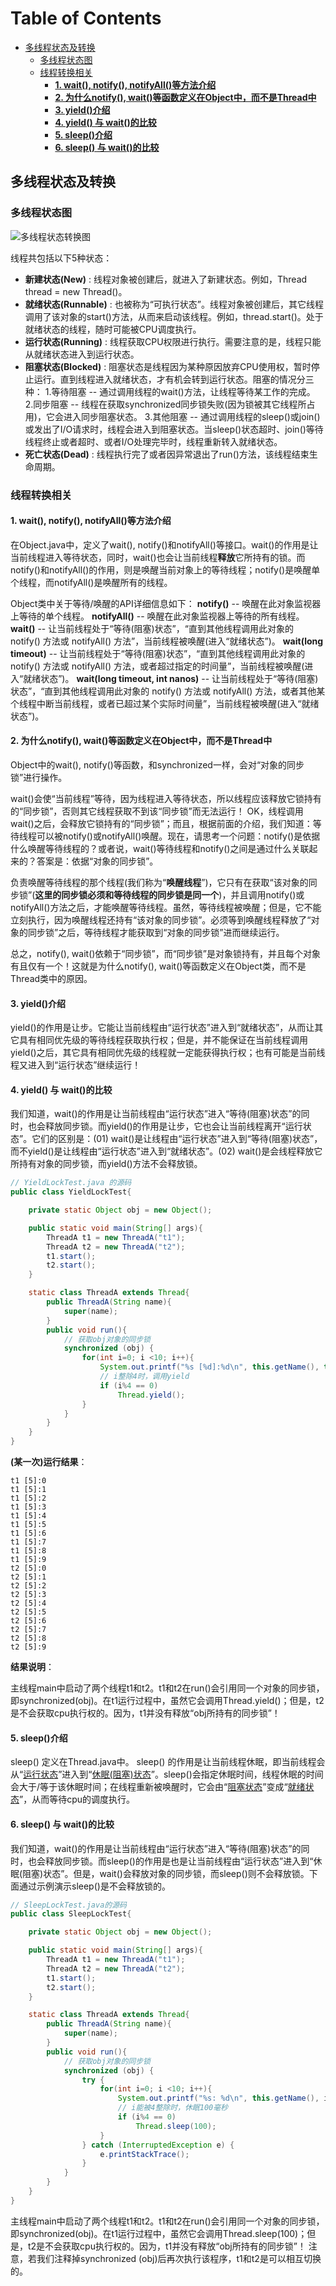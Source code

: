 # Table of Contents

  * [多线程状态及转换](#多线程状态及转换)
    * [多线程状态图](#多线程状态图)
    * [线程转换相关](#线程转换相关)
      * [**1. wait(), notify(), notifyAll()等方法介绍**](#1-wait-notify-notifyall等方法介绍)
      * [**2. 为什么notify(), wait()等函数定义在Object中，而不是Thread中**](#2-为什么notify-wait等函数定义在object中，而不是thread中)
      * [**3. yield()介绍**](#3-yield介绍)
      * [**4. yield() 与 wait()的比较**](#4-yield-与-wait的比较)
      * [**5. sleep()介绍**](#5-sleep介绍)
      * [**6. sleep() 与 wait()的比较**](#6-sleep-与-wait的比较)


## 多线程状态及转换

### 多线程状态图

![多线程状态转换图](https://github.com/dehong/articles/blob/master/java/多线程/assets/多线程状态转换图.jpg)

线程共包括以下5种状态：
- **新建状态(New)** : 线程对象被创建后，就进入了新建状态。例如，Thread thread = new Thread()。
- **就绪状态(Runnable)** : 也被称为“可执行状态”。线程对象被创建后，其它线程调用了该对象的start()方法，从而来启动该线程。例如，thread.start()。处于就绪状态的线程，随时可能被CPU调度执行。
- **运行状态(Running)** : 线程获取CPU权限进行执行。需要注意的是，线程只能从就绪状态进入到运行状态。
- **阻塞状态(Blocked)** : 阻塞状态是线程因为某种原因放弃CPU使用权，暂时停止运行。直到线程进入就绪状态，才有机会转到运行状态。阻塞的情况分三种：
	1.等待阻塞 -- 通过调用线程的wait()方法，让线程等待某工作的完成。
    2.同步阻塞 -- 线程在获取synchronized同步锁失败(因为锁被其它线程所占用)，它会进入同步阻塞状态。
    3.其他阻塞 -- 通过调用线程的sleep()或join()或发出了I/O请求时，线程会进入到阻塞状态。当sleep()状态超时、join()等待线程终止或者超时、或者I/O处理完毕时，线程重新转入就绪状态。
- **死亡状态(Dead)** : 线程执行完了或者因异常退出了run()方法，该线程结束生命周期。

### 线程转换相关

#### **1. wait(), notify(), notifyAll()等方法介绍**

在Object.java中，定义了wait(), notify()和notifyAll()等接口。wait()的作用是让当前线程进入等待状态，同时，wait()也会让当前线程**释放**它所持有的锁。而notify()和notifyAll()的作用，则是唤醒当前对象上的等待线程；notify()是唤醒单个线程，而notifyAll()是唤醒所有的线程。


Object类中关于等待/唤醒的API详细信息如下：
**notify()**        -- 唤醒在此对象监视器上等待的单个线程。
**notifyAll()**   -- 唤醒在此对象监视器上等待的所有线程。
**wait()**                                         -- 让当前线程处于“等待(阻塞)状态”，“直到其他线程调用此对象的 notify() 方法或 notifyAll() 方法”，当前线程被唤醒(进入“就绪状态”)。
**wait(long timeout)**                    -- 让当前线程处于“等待(阻塞)状态”，“直到其他线程调用此对象的 notify() 方法或 notifyAll() 方法，或者超过指定的时间量”，当前线程被唤醒(进入“就绪状态”)。
**wait(long timeout, int nanos)**  -- 让当前线程处于“等待(阻塞)状态”，“直到其他线程调用此对象的 notify() 方法或 notifyAll() 方法，或者其他某个线程中断当前线程，或者已超过某个实际时间量”，当前线程被唤醒(进入“就绪状态”)。

#### **2. 为什么notify(), wait()等函数定义在Object中，而不是Thread中**

Object中的wait(), notify()等函数，和synchronized一样，会对“对象的同步锁”进行操作。

wait()会使“当前线程”等待，因为线程进入等待状态，所以线程应该释放它锁持有的“同步锁”，否则其它线程获取不到该“同步锁”而无法运行！
OK，线程调用wait()之后，会释放它锁持有的“同步锁”；而且，根据前面的介绍，我们知道：等待线程可以被notify()或notifyAll()唤醒。现在，请思考一个问题：notify()是依据什么唤醒等待线程的？或者说，wait()等待线程和notify()之间是通过什么关联起来的？答案是：依据“对象的同步锁”。

负责唤醒等待线程的那个线程(我们称为“**唤醒线程**”)，它只有在获取“该对象的同步锁”(**这里的同步锁必须和等待线程的同步锁是同一个**)，并且调用notify()或notifyAll()方法之后，才能唤醒等待线程。虽然，等待线程被唤醒；但是，它不能立刻执行，因为唤醒线程还持有“该对象的同步锁”。必须等到唤醒线程释放了“对象的同步锁”之后，等待线程才能获取到“对象的同步锁”进而继续运行。

总之，notify(), wait()依赖于“同步锁”，而“同步锁”是对象锁持有，并且每个对象有且仅有一个！这就是为什么notify(), wait()等函数定义在Object类，而不是Thread类中的原因。

####  **3. yield()介绍**

yield()的作用是让步。它能让当前线程由“运行状态”进入到“就绪状态”，从而让其它具有相同优先级的等待线程获取执行权；但是，并不能保证在当前线程调用yield()之后，其它具有相同优先级的线程就一定能获得执行权；也有可能是当前线程又进入到“运行状态”继续运行！

#### **4. yield() 与 wait()的比较**

我们知道，wait()的作用是让当前线程由“运行状态”进入“等待(阻塞)状态”的同时，也会释放同步锁。而yield()的作用是让步，它也会让当前线程离开“运行状态”。它们的区别是：(01) wait()是让线程由“运行状态”进入到“等待(阻塞)状态”，而不yield()是让线程由“运行状态”进入到“就绪状态”。(02) wait()是会线程释放它所持有对象的同步锁，而yield()方法不会释放锁。
```java
// YieldLockTest.java 的源码
public class YieldLockTest{ 

    private static Object obj = new Object();

    public static void main(String[] args){ 
        ThreadA t1 = new ThreadA("t1"); 
        ThreadA t2 = new ThreadA("t2"); 
        t1.start(); 
        t2.start();
    } 

    static class ThreadA extends Thread{
        public ThreadA(String name){ 
            super(name); 
        } 
        public void run(){ 
            // 获取obj对象的同步锁
            synchronized (obj) {
                for(int i=0; i <10; i++){ 
                    System.out.printf("%s [%d]:%d\n", this.getName(), this.getPriority(), i); 
                    // i整除4时，调用yield
                    if (i%4 == 0)
                        Thread.yield();
                }
            }
        } 
    } 
}
```

**(某一次)运行结果**：

```
t1 [5]:0
t1 [5]:1
t1 [5]:2
t1 [5]:3
t1 [5]:4
t1 [5]:5
t1 [5]:6
t1 [5]:7
t1 [5]:8
t1 [5]:9
t2 [5]:0
t2 [5]:1
t2 [5]:2
t2 [5]:3
t2 [5]:4
t2 [5]:5
t2 [5]:6
t2 [5]:7
t2 [5]:8
t2 [5]:9
```

**结果说明**：

主线程main中启动了两个线程t1和t2。t1和t2在run()会引用同一个对象的同步锁，即synchronized(obj)。在t1运行过程中，虽然它会调用Thread.yield()；但是，t2是不会获取cpu执行权的。因为，t1并没有释放“obj所持有的同步锁”！

#### 5. sleep()介绍

sleep() 定义在Thread.java中。
sleep() 的作用是让当前线程休眠，即当前线程会从“[运行状态](http://www.cnblogs.com/skywang12345/p/3479024.html)”进入到“[休眠(阻塞)状态](http://www.cnblogs.com/skywang12345/p/3479024.html)”。sleep()会指定休眠时间，线程休眠的时间会大于/等于该休眠时间；在线程重新被唤醒时，它会由“[阻塞状态](http://www.cnblogs.com/skywang12345/p/3479024.html)”变成“[就绪状态](http://www.cnblogs.com/skywang12345/p/3479024.html)”，从而等待cpu的调度执行。

#### **6. sleep() 与 wait()的比较**

我们知道，wait()的作用是让当前线程由“运行状态”进入“等待(阻塞)状态”的同时，也会释放同步锁。而sleep()的作用是也是让当前线程由“运行状态”进入到“休眠(阻塞)状态”。但是，wait()会释放对象的同步锁，而sleep()则不会释放锁。下面通过示例演示sleep()是不会释放锁的。

```java
// SleepLockTest.java的源码
public class SleepLockTest{ 

    private static Object obj = new Object();

    public static void main(String[] args){ 
        ThreadA t1 = new ThreadA("t1"); 
        ThreadA t2 = new ThreadA("t2"); 
        t1.start(); 
        t2.start();
    } 

    static class ThreadA extends Thread{
        public ThreadA(String name){ 
            super(name); 
        } 
        public void run(){ 
            // 获取obj对象的同步锁
            synchronized (obj) {
                try {
                    for(int i=0; i <10; i++){ 
                        System.out.printf("%s: %d\n", this.getName(), i); 
                        // i能被4整除时，休眠100毫秒
                        if (i%4 == 0)
                            Thread.sleep(100);
                    }
                } catch (InterruptedException e) {
                    e.printStackTrace();
                }
            }
        } 
    } 
}
```

主线程main中启动了两个线程t1和t2。t1和t2在run()会引用同一个对象的同步锁，即synchronized(obj)。在t1运行过程中，虽然它会调用Thread.sleep(100)；但是，t2是不会获取cpu执行权的。因为，t1并没有释放“obj所持有的同步锁”！ 注意，若我们注释掉synchronized (obj)后再次执行该程序，t1和t2是可以相互切换的。 
